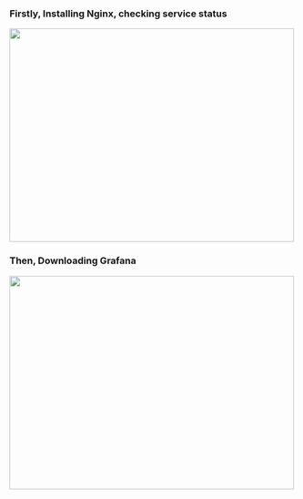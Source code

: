 
<h3>Firstly, Installing Nginx, checking service status</h1>

<img src="https://github.com/DangSys/Grafana/assets/168504365/575f4fd4-093f-4638-aa2a-2355d0621209" width=500, height=375/>

<h3>Then, Downloading Grafana</h3>
<img src="https://github.com/DangSys/Grafana/assets/168504365/f7686aef-c053-4691-adaf-d365c76e315b" width=500, height=375/>

